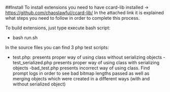 ##Install
To install extensions you need to have ccard-lib installed -> https://github.com/chaoslawful/ccard-lib/
In the attached link it is explained what steps you need to follow in order to complete this process.

To build extensions, just type execute bash script:
- bash run.sh

In the source files you can find 3 php test scripts:
- test.php:
presents proper way of using class without serializing objects
-test_serialized.php
presents proper way of using class with serializing objects
-bad_test.php
presents incorrect way of using class. Find prompt logs in order to see bad bitmap lengths passed as well as merging objects which were created in a different ways (with and without serialized object)


